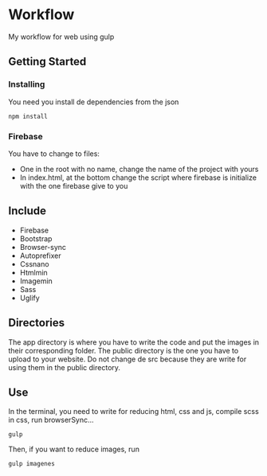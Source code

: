 # Workflow

My workflow for web using gulp

## Getting Started


### Installing

You need you install de dependencies from the json
```
npm install
```

### Firebase

You have to change to files:
* One in the root with no name, change the name of the project with yours
* In index.html, at the bottom change the script where firebase is initialize with the one firebase give to you

## Include

* Firebase
* Bootstrap
* Browser-sync
* Autoprefixer
* Cssnano
* Htmlmin
* Imagemin
* Sass
* Uglify

## Directories

The app directory is where you have to write the code and put the images in their corresponding folder.
The public directory is the one you have to upload to your website.
Do not change de src because they are write for using them in the public directory.


## Use

In the terminal, you need to write for reducing html, css and js, compile scss in css, run browserSync...

```
gulp
```

Then, if you want to reduce images, run

```
gulp imagenes
```

